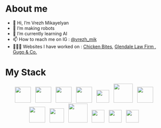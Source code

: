 # About me
- 👋 Hi, I’m Vrezh Mikayelyan
- 👀 I’m making robots
- 🌱 I’m currently learning AI
- 📫 How to reach me on IG : <a href="https://www.instagram.com/vrezh_mik/" target="_blank">@vrezh_mik</a>
- 👨🏻‍💻 Websites I have worked on : <a href="https://chickenbites.am/">Chicken Bites</a>, <a href="https://glendalelawfirm.com/">Glendale Law Firm </a>, <a href="https://gugoandco.com/">Gugo & Co. </a>

<!---
vrezhMik/vrezhMik is a ✨ special ✨ repository because its `README.md` (this file) appears on your GitHub profile.
You can click the Preview link to take a look at your changes.
--->


# My Stack
<div align="center">
<a href="https://vuejs.org/" style="margin-right:10px"><img src="https://user-images.githubusercontent.com/38406975/227729188-0f8a16c0-8551-4fe8-82f9-2d60037acbf2.png" width="50"></a>
<a href="https://www.javascript.com/"style="margin-right:10px"><img src="https://user-images.githubusercontent.com/38406975/227729407-2d6ab955-bad2-4f32-8c84-58a33f2b7e5d.png" width="50" ></a>
<a href="https://nuxtjs.org/"style="margin-right:10px"><img src="https://user-images.githubusercontent.com/38406975/227729534-3f133b0f-526e-4fcd-a0d6-12552d930c2e.png" width="50" ></a>
<a href="https://www.php.net/"style="margin-right:10px"><img src="https://user-images.githubusercontent.com/38406975/227729599-45e8e419-57b9-40a7-99d1-0f9164b34e3b.png" width="50" ></a>
<a href="https://www.python.org/"style="margin-right:10px"><img src="https://user-images.githubusercontent.com/38406975/227729641-fca317a9-d93e-43e8-850e-c3f827d12568.png" width="40" ></a>
<a href="https://flask.palletsprojects.com/en/2.2.x/"style="margin-right:10px"><img src="https://user-images.githubusercontent.com/38406975/227729790-97a8fc32-685a-453c-ad65-43b29fb318ce.png" width="60" ></a>
<a href="https://www.djangoproject.com/"style="margin-right:10px"><img src="https://user-images.githubusercontent.com/38406975/227729836-c782787d-3317-4560-bc1e-a7219a2446a8.png" width="50" ></a>
<a href="https://devdocs.io/c/"style="margin-right:10px"><img src="https://user-images.githubusercontent.com/38406975/227729896-009c0ab0-b4ed-42b7-a028-465e702fc921.png" width="50" ></a>
<a href="https://cplusplus.com/"style="margin-right:10px"><img src="https://user-images.githubusercontent.com/38406975/227729863-7962589e-2faf-408e-b81c-480d35fb99c2.png" width="45" ></a>
<a href="https://docs.oracle.com/cd/E19253-01/817-5477/817-5477.pdf"style="margin-right:10px"><img src="https://user-images.githubusercontent.com/38406975/227730001-cb94f504-042f-4dad-84a0-0785c2cb682e.png" width="60" ></a>
<a href="https://www.raspberrypi.org/"style="margin-right:10px"><img src="https://user-images.githubusercontent.com/38406975/227730099-f38c96b7-b2e5-4e0d-bbd5-1197a95a7592.svg" width="40" ></a>
<a href="https://arduino.cc/"style="margin-right:10px"><img src="https://user-images.githubusercontent.com/38406975/227730248-ac294218-c2ee-4f16-baf6-392d75097424.png" width="40" ></a>
<a href="https://www.linux.org/"style="margin-right:10px"><img src="https://user-images.githubusercontent.com/38406975/227730329-aed4b417-cbb8-43a9-986f-1345fcb2a58c.png" width="40" ></a>
</div>
